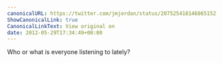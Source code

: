 ```yaml
---
canonicalURL: https://twitter.com/jmjordan/status/207525418146865152
ShowCanonicalLink: true
CanonicalLinkText: View original on
date: 2012-05-29T17:34:49+00:00
---
```

Who or what is everyone listening to lately?